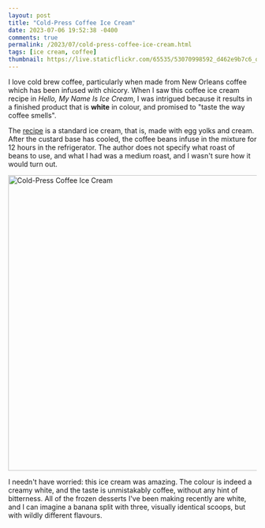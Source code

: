 ```yaml
---
layout: post
title: "Cold-Press Coffee Ice Cream"
date: 2023-07-06 19:52:38 -0400
comments: true
permalink: /2023/07/cold-press-coffee-ice-cream.html
tags: [ice cream, coffee]
thumbnail: https://live.staticflickr.com/65535/53070998592_d462e9b7c6_q.jpg
---
```


I love cold brew coffee, particularly when made from New Orleans coffee
which has been infused with chicory. When I saw this coffee ice cream
recipe in _Hello, My Name Is Ice Cream_, I was intrigued because it
results in a finished product that is **white** in colour, and promised
to "taste the way coffee smells".

The [recipe](https://lisaiscooking.blogspot.com/2017/08/cold-press-coffee-ice-cream-with-salted.html) is a standard ice cream, that is, made with
egg yolks and cream. After the custard base has cooled, the coffee 
beans infuse in the mixture for 12 hours in the refrigerator. The
author does not specify what roast of beans to use, and what I
had was a medium roast, and I wasn't sure how it would turn out.

<a data-flickr-embed="true" href="https://www.flickr.com/photos/gnuf/53070998592/in/dateposted/" title="Cold-Press Coffee Ice Cream"><img src="https://live.staticflickr.com/65535/53070998592_d462e9b7c6_c.jpg" width="800" height="600" alt="Cold-Press Coffee Ice Cream"/></a><script async src="//embedr.flickr.com/assets/client-code.js" charset="utf-8"></script>

I needn't have worried: this ice cream was amazing. The
colour is indeed a creamy white, and the taste is unmistakably
coffee, without any hint of bitterness. All of the frozen desserts
I've been making recently are white, and I can imagine a banana
split with three, visually identical scoops, but with wildly different
flavours.
